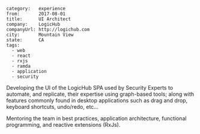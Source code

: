 ~~~
category:   experience
from:       2017-08-01
title:      UI Architect
company:    LogicHub
companyUrl: http://logichub.com
city:       Mountain View
state:      CA
tags:
  - web
  - react
  - rxjs
  - ramda
  - application
  - security
~~~
Developing the UI of the LogicHub SPA used by Security Experts to
automate, and replicate, their expertise using graph-based tools; along with
features commonly found in desktop applications such as drag and drop, keyboard
shortcuts, undo/redo, etc...

Mentoring the team in best practices, application architecture, functional
programming, and reactive extensions (RxJs).

